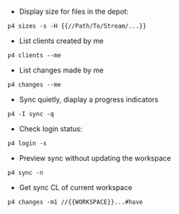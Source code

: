 - Display size for files in the depot:

`p4 sizes -s -H {{//Path/To/Stream/...}}`

- List clients created by me

`p4 clients --me`

- List changes made by me

`p4 changes --me`

- Sync quietly, diaplay a progress indicators

`p4 -I sync -q`

- Check login status:

`p4 login -s`

- Preview sync without updating the workspace

`p4 sync -n`

- Get sync CL of current workspace

`p4 changes -m1 //{{WORKSPACE}}...#have`
